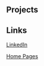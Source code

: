 ## Projects


## Links

[LinkedIn](https://www.linkedin.com/in/michael-friesen-99201/)

[Home Pages](./index.md)
